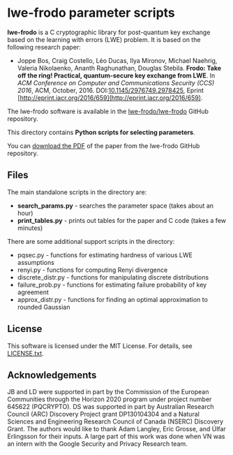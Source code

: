 lwe-frodo parameter scripts
===========================

**lwe-frodo** is a C cryptographic library for post-quantum key exchange based on the learning with errors (LWE) problem.  It is based on the following research paper:

- Joppe Bos, Craig Costello, Léo Ducas, Ilya Mironov, Michael Naehrig, Valeria Nikolaenko, Ananth Raghunathan, Douglas Stebila.  **Frodo: Take off the ring!  Practical, quantum-secure key exchange from LWE**.  In *ACM Conference on Computer and Communications Security (CCS) 2016*, ACM, October, 2016.  DOI:[10.1145/2976749.2978425](http://dx.doi.org/10.1145/2976749.2978425), Eprint [http://eprint.iacr.org/2016/659](http://eprint.iacr.org/2016/659).

The lwe-frodo software is available in the [lwe-frodo/lwe-frodo](https://github.com/lwe-frodo/lwe-frodo) GitHub repository.

This directory contains **Python scripts for selecting parameters**.

You can [download the PDF](https://github.com/lwe-frodo/lwe-frodo/blob/master/LWE-Frodo-full-version.pdf) of the paper from the lwe-frodo GitHub repository.

Files
-----

The main standalone scripts in the directory are:

- **search_params.py** - searches the parameter space (takes about an hour)
- **print_tables.py** - prints out tables for the paper and C code (takes a few minutes)

There are some additional support scripts in the directory:

- pqsec.py - functions for estimating hardness of various LWE assumptions
- renyi.py - functions for computing Renyi divergence
- discrete_distr.py - functions for manipulating discrete distributions
- failure_prob.py - functions for estimating failure probability of key agreement
- approx_distr.py - functions for finding an optimal approximation to rounded Gaussian

License
-------

This software is licensed under the MIT License.  For details, see [LICENSE.txt](https://github.com/lwe-frodo/parameter-selection/blob/master/LICENSE.txt).

Acknowledgements
----------------

JB and LD were supported in part by the Commission of the European Communities through the Horizon 2020 program under project number 645622 (PQCRYPTO).  DS was supported in part by Australian Research Council (ARC) Discovery Project grant DP130104304 and a Natural Sciences and Engineering Research Council of Canada (NSERC) Discovery Grant.  The authors would like to thank Adam Langley, Eric Grosse, and Úlfar Erlingsson for their inputs. A large part of this work was done when VN was an intern with the Google Security and Privacy Research team.

